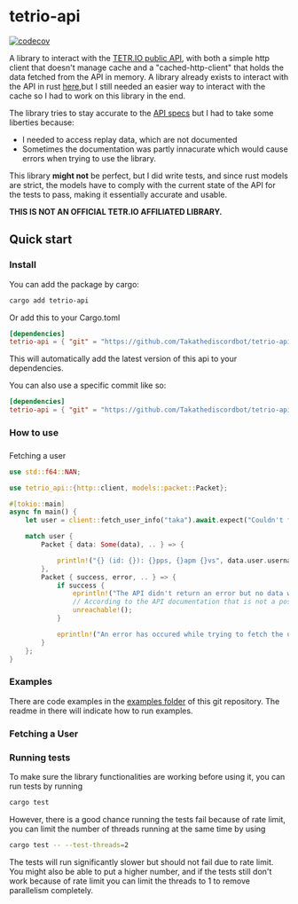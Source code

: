 # tetrio-api

[![codecov](https://codecov.io/gh/Takathediscordbot/tetrio-api/graph/badge.svg?token=NPGQ45PP4B)](https://codecov.io/gh/Takathediscordbot/tetrio-api)

A library to interact with the [TETR.IO public API](https://ch.tetr.io), with both a simple http client that doesn't manage cache and a "cached-http-client" that holds the data fetched from the API in memory. 
A library already exists to interact with the API in rust [here](https://github.com/Rinrin0413/tetr-ch-rs),but I still needed an easier way to interact with the cache so I had to work on this library in the end.

The library tries to stay accurate to the [API specs](https://tetr.io/about/api/) but I had to take some liberties because: 
- I needed to access replay data, which are not documented
- Sometimes the documentation was partly innacurate which would cause errors when trying to use the library.

This library **might not** be perfect, but I did write tests, and since rust models are strict, the models have to comply with the current state of the API for the tests to pass, making it essentially accurate and usable.

**THIS IS NOT AN OFFICIAL TETR.IO AFFILIATED LIBRARY.**

## Quick start

### Install

You can add the package by cargo:

```bash
cargo add tetrio-api
```

Or add this to your Cargo.toml

```toml
[dependencies]
tetrio-api = { "git" = "https://github.com/Takathediscordbot/tetrio-api" }
```

This will automatically add the latest version of this api to your dependencies.

You can also use a specific commit like so:

```toml
[dependencies]
tetrio-api = { "git" = "https://github.com/Takathediscordbot/tetrio-api", rev="64a0516" }
```

### How to use

###

Fetching a user

```rs
use std::f64::NAN;

use tetrio_api::{http::client, models::packet::Packet};

#[tokio::main]
async fn main() {
    let user = client::fetch_user_info("taka").await.expect("Couldn't fetch the CH.TETR.IO API to find the error! This could have been an error while parsing the data or while trying to send the HTTP request.");

    match user {
        Packet { data: Some(data), .. } => {

            println!("{} (id: {}): {}pps, {}apm {}vs", data.user.username, data.user.id, data.user.league.pps.unwrap_or(NAN), data.user.league.apm.unwrap_or(NAN), data.user.league.vs.unwrap_or(NAN));
        },
        Packet { success, error, .. } => {
            if success {
                eprintln!("The API didn't return an error but no data was found somehow!"); 
                // According to the API documentation that is not a possible case.
                unreachable!();
            }

            eprintln!("An error has occured while trying to fetch the user! {:?}", error)            
        }
    };
}
```

### Examples

There are code examples in the [examples folder](https://github.com/Takathediscordbot/tetrio-api/tree/main/examples) of this git repository. 
The readme in there will indicate how to run examples.

### Fetching a User


### Running tests

To make sure the library functionalities are working before using it, you can run tests by running

```bash
cargo test
```

However, there is a good chance running the tests fail because of rate limit,
you can limit the number of threads running at the same time by using 

```bash
cargo test -- --test-threads=2
```

The tests will run significantly slower but should not fail due to rate limit. 
You might also be able to put a higher number, and if the tests still don't work because of rate limit
you can limit the threads to 1 to remove parallelism completely.




